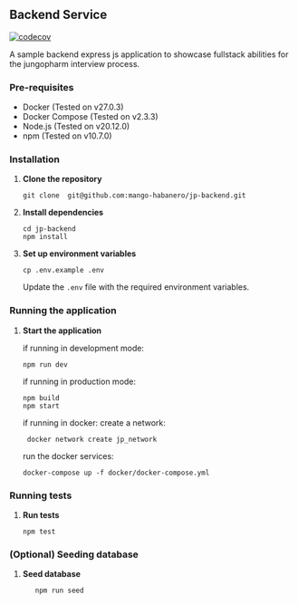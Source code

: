 ## Backend Service

[![codecov](https://codecov.io/gh/mango-habanero/jp-backend/graph/badge.svg?token=w3PT7bqHHg)](https://codecov.io/gh/mango-habanero/jp-backend)

A sample backend express js application to showcase fullstack abilities for the jungopharm interview process.

### Pre-requisites

-   Docker (Tested on v27.0.3)
-   Docker Compose (Tested on v2.3.3)
-   Node.js (Tested on v20.12.0)
-   npm (Tested on v10.7.0)

### Installation

1. **Clone the repository**

    ```shell
    git clone  git@github.com:mango-habanero/jp-backend.git
    ```

2. **Install dependencies**

    ```shell
    cd jp-backend
    npm install
    ```

3. **Set up environment variables**

    ```shell
    cp .env.example .env
    ```

    Update the `.env` file with the required environment variables.

### Running the application

1. **Start the application**

    if running in development mode:

    ```shell
    npm run dev
    ```

    if running in production mode:

    ```shell
    npm build
    npm start
    ```

    if running in docker:
    create a network:

    ```shell
     docker network create jp_network
    ```

    run the docker services:

    ```shell
    docker-compose up -f docker/docker-compose.yml
    ```

### Running tests

1. **Run tests**

    ```shell
    npm test
    ```


### (Optional) Seeding database

1. **Seed database**
   ```shell
      npm run seed
   ```